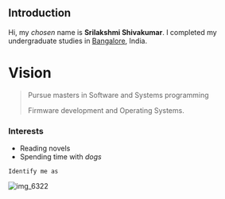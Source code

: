 ## Introduction

Hi, my *chosen* name is **Srilakshmi Shivakumar**. I completed my undergraduate studies in <span style="color:blue">[Bangalore](https://en.wikipedia.org/wiki/Bangalore)</span>, India.

# Vision

> Pursue masters in Software and Systems programming
>
> Firmware development and Operating Systems.
>

### Interests
  - Reading novels
  - Spending time with _*dogs*_
  

~~~~
Identify me as
~~~~

![img_6322](https://user-images.githubusercontent.com/35706182/46250542-bf5edd00-c3f1-11e8-85bf-8e315858fb9f.jpg)

